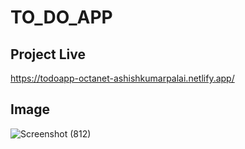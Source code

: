 # TO_DO_APP

## Project Live
https://todoapp-octanet-ashishkumarpalai.netlify.app/
## Image

![Screenshot (812)](https://github.com/ashishkumarpalai/OCTANET_OCTOBER/assets/112760336/1ea7fa50-c759-4306-8deb-58c264ace1ff)
